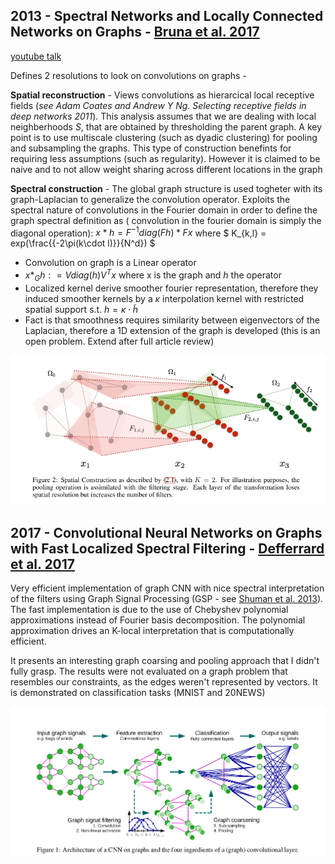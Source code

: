 ## 2013 - Spectral Networks and Locally Connected Networks on Graphs - [Bruna et al. 2017](http://arxiv.org/abs/1312.6203) 
[youtube talk](https://www.youtube.com/watch?v=xk17mfFxkag)
 
Defines 2 resolutions to look on convolutions on graphs -

**Spatial reconstruction** - 
Views convolutions as hierarcical local receptive fields (_see Adam Coates and Andrew Y Ng. Selecting receptive fields in deep networks 2011_). This analysis assumes that we are dealing with local neighberhoods $S$, that are obtained by thresholding the parent graph. A key point is to use multiscale clustering (such as dyadic clustering) for pooling and subsampling the graphs.
This type of construction benefints for requiring less assumptions (such as regularity). However it is claimed to be naive and to not allow weight sharing across different locations in the graph

**Spectral construction** - 
The global graph structure is used togheter with its graph-Laplacian to generalize the convolution operator.
Exploits the spectral nature of convolutions in the Fourier domain in order to define the graph spectral definition as ( convolution in the fourier domain is simply the diagonal operation): $x*h = F^{-1} diag(Fh) * Fx$
where $ K_{k,l} = exp(\frac{{-2\pi(k\cdot l)}}{N^d}) $

 - Convolution on graph is a Linear operator
 - $x*_{G}h: = Vdiag(h)V^Tx$  where x is the graph and $h$ the operator
 -  Localized kernel derive smoother fourier representation, therefore they induced smoother kernels by a $\kappa$ interpolation kernel with restricted spatial support s.t. $h = \kappa \cdot \tilde{h}$
 - Fact is that smoothness requires similarity between eigenvectors of the Laplacian, therefore a 1D extension of the graph is developed (this is an open problem. Extend after full article review)




![alt text](https://github.com/NoamGit/paper_reviews/blob/master/graphs/pictures/Screenshot%20from%202017-05-20%2014-33-10.png)

## 2017 - Convolutional Neural Networks on Graphs with Fast Localized Spectral Filtering - [Defferrard et al. 2017](http://arxiv.org/abs/1606.09375)

Very efficient implementation of graph CNN with nice spectral interpretation of the filters using Graph Signal Processing (GSP - see [Shuman et al. 2013](https://arxiv.org/pdf/1211.0053.pdf)). 
The fast implementation is due to the use of Chebyshev polynomial approximations instead of Fourier basis decomposition. The polynomial approximation drives an K-local interpretation that is computationally efficient. 
  
It presents an interesting graph coarsing and pooling approach that I didn't fully grasp. The results were not evaluated on a graph problem that resembles our constraints, as the edges weren't represented by vectors. It is demonstrated on classification tasks (MNIST and 20NEWS)

![alt text](https://github.com/NoamGit/paper_reviews/blob/master/graphs/pictures/Screenshot%20from%202017-05-13%2015-39-02.png)
